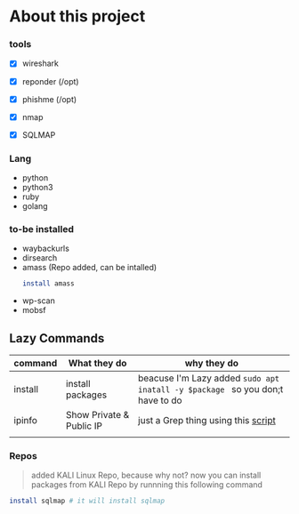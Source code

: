 # About this project 




### tools 
- [x] wireshark 
- [x] reponder (/opt)
- [x] phishme  (/opt)
- [x] nmap 
- [x] SQLMAP


### Lang 
- python
- python3 
- ruby
- golang 

### to-be installed 

- waybackurls 
- dirsearch
- amass (Repo added, can be intalled)
    ```bash 
    install amass
    ```
- wp-scan 
- mobsf 

## Lazy Commands

|command |What they do| why they do|
|---|---------|---|
|install| install packages | beacuse I'm Lazy added ```sudo apt inatall -y $package ``` so you don;t have to do
|ipinfo|Show Private & Public IP| just a Grep thing using this [script](https://gist.github.com/anir0y/99a67600cb8bab1df6b30a3e0d1ab1cb)
|||


### Repos 
> added  KALI Linux Repo, because why not? now you can install packages from KALI Repo by runnning this following command 

``` bash
install sqlmap # it will install sqlmap
```
